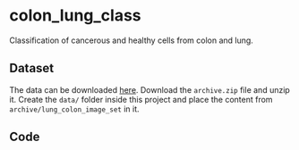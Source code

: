 # colon_lung_class
Classification of cancerous and healthy cells from colon and lung.

## Dataset

The data can be downloaded [here](https://www.kaggle.com/datasets/andrewmvd/lung-and-colon-cancer-histopathological-images?resource=download). Download the `archive.zip`
file and unzip it. Create the `data/` folder inside this project and place the content from `archive/lung_colon_image_set` in it.

## Code



